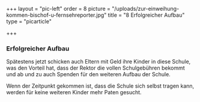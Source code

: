 +++
layout = "pic-left"
order = 8
picture = "/uploads/zur-einweihung-kommen-bischof-u-fernsehreporter.jpg"
title = "8 Erfolgreicher Aufbau"
type = "picarticle"

+++
### Erfolgreicher Aufbau

Spätestens jetzt schicken auch Eltern mit Geld ihre Kinder in diese Schule, was den Vorteil hat, dass der Rektor die vollen Schulgebühren bekommt und ab und zu auch Spenden für den weiteren Aufbau der Schule.

Wenn der Zeitpunkt gekommen ist, dass die Schule sich selbst tragen kann, werden für keine weiteren Kinder mehr Paten gesucht.